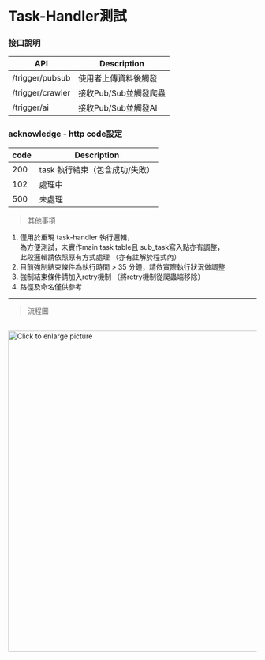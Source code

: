 # Task-Handler測試

### 接口說明
|API|Description|
|--|--|
|/trigger/pubsub|使用者上傳資料後觸發|
|/trigger/crawler|接收Pub/Sub並觸發爬蟲|
|/trigger/ai|接收Pub/Sub並觸發AI|

### acknowledge - http code設定
|code|Description|
|--|--|
|200|task 執行結束（包含成功/失敗）|
|102|處理中|
|500|未處理|

> 其他事項
1. 僅用於重現 task-handler 執行邏輯，<br/>為方便測試，未實作main task table且 sub_task寫入點亦有調整，<br/>此段邏輯請依照原有方式處理
（亦有註解於程式內）
2. 目前強制結束條件為執行時間 > 35 分鐘，請依實際執行狀況做調整
3. 強制結束條件請加入retry機制 （將retry機制從爬蟲端移除）
4. 路徑及命名僅供參考

<hr/>

> 流程圖 
<br/>
<a href="https://drive.google.com/uc?export=view&id=1gcEY9iwG35fL4YmuXq9CeDw6J7kOkP-t"><img src="https://drive.google.com/uc?export=view&id=1gcEY9iwG35fL4YmuXq9CeDw6J7kOkP-t" style="width: 650px; max-width: 100%; height: auto" title="Click to enlarge picture" />